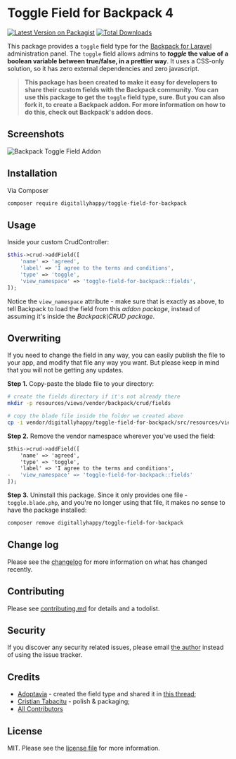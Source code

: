 # Toggle Field for Backpack 4

[![Latest Version on Packagist][ico-version]][link-packagist]
[![Total Downloads][ico-downloads]][link-downloads]

This package provides a ```toggle``` field type for the [Backpack for Laravel](https://backpackforlaravel.com/) administration panel. The ```toggle``` field allows admins to **_toggle_ the value of a boolean variable between true/false, in a prettier way**. It uses a CSS-only solution, so it has zero external dependencies and zero javascript.

> **This package has been created to make it easy for developers to share their custom fields with the Backpack community. You can use this package to get the ```toggle``` field type, sure. But you can also fork it, to create a Backpack addon. For more information on how to do this, check out Backpack's addon docs.**

## Screenshots

![Backpack Toggle Field Addon](https://user-images.githubusercontent.com/1032474/74032390-7db64d00-49bc-11ea-80dc-b7c84b2c2e65.png)

## Installation

Via Composer

``` bash
composer require digitallyhappy/toggle-field-for-backpack
```

## Usage

Inside your custom CrudController:

```php
$this->crud->addField([
    'name' => 'agreed',
    'label' => 'I agree to the terms and conditions',
    'type' => 'toggle',
    'view_namespace' => 'toggle-field-for-backpack::fields',
]);
```

Notice the ```view_namespace``` attribute - make sure that is exactly as above, to tell Backpack to load the field from this _addon package_, instead of assuming it's inside the _Backpack\CRUD package_.


## Overwriting

If you need to change the field in any way, you can easily publish the file to your app, and modify that file any way you want. But please keep in mind that you will not be getting any updates.

**Step 1.** Copy-paste the blade file to your directory:
```bash
# create the fields directory if it's not already there
mkdir -p resources/views/vendor/backpack/crud/fields

# copy the blade file inside the folder we created above
cp -i vendor/digitallyhappy/toggle-field-for-backpack/src/resources/views/fields/toggle.blade.php resources/views/vendor/backpack/crud/fields/toggle.blade.php
```

**Step 2.** Remove the vendor namespace wherever you've used the field:
```diff
$this->crud->addField([
    'name' => 'agreed',
    'type' => 'toggle',
    'label' => 'I agree to the terms and conditions',
-   'view_namespace' => 'toggle-field-for-backpack::fields'
]);
```

**Step 3.** Uninstall this package. Since it only provides one file - ```toggle.blade.php```, and you're no longer using that file, it makes no sense to have the package installed:
```bash
composer remove digitallyhappy/toggle-field-for-backpack
```


## Change log

Please see the [changelog](changelog.md) for more information on what has changed recently.

## Contributing

Please see [contributing.md](contributing.md) for details and a todolist.

## Security

If you discover any security related issues, please email [the author](composer.json) instead of using the issue tracker.

## Credits

- [Adoptavia](https://github.com/adoptavia) - created the field type and shared it in [this thread](https://github.com/Laravel-Backpack/CRUD/issues/1724#issuecomment-441438326);
- [Cristian Tabacitu](https://github.com/tabacitu) - polish & packaging;
- [All Contributors][link-contributors]

## License

MIT. Please see the [license file](license.md) for more information.

[ico-version]: https://img.shields.io/packagist/v/digitallyhappy/toggle-field-for-backpack.svg?style=flat-square
[ico-downloads]: https://img.shields.io/packagist/dt/digitallyhappy/toggle-field-for-backpack.svg?style=flat-square

[link-packagist]: https://packagist.org/packages/digitallyhappy/toggle-field-for-backpack
[link-downloads]: https://packagist.org/packages/digitallyhappy/toggle-field-for-backpack
[link-author]: https://tabacitu.ro
[link-contributors]: ../../contributors
